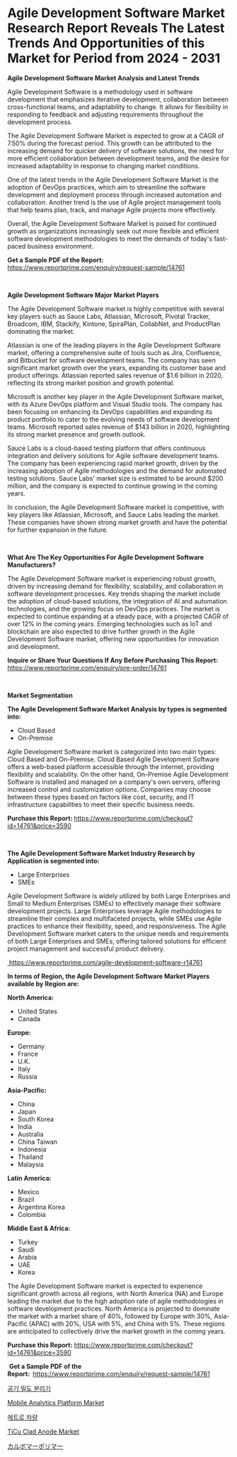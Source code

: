 <p><h1>Agile Development Software Market Research Report Reveals The Latest Trends And Opportunities of this Market for Period from 2024 - 2031</h1></p><p><strong>Agile Development Software Market Analysis and Latest Trends</strong></p>
<p><p>Agile Development Software is a methodology used in software development that emphasizes iterative development, collaboration between cross-functional teams, and adaptability to change. It allows for flexibility in responding to feedback and adjusting requirements throughout the development process. </p><p>The Agile Development Software Market is expected to grow at a CAGR of 7.50% during the forecast period. This growth can be attributed to the increasing demand for quicker delivery of software solutions, the need for more efficient collaboration between development teams, and the desire for increased adaptability in response to changing market conditions.</p><p>One of the latest trends in the Agile Development Software Market is the adoption of DevOps practices, which aim to streamline the software development and deployment process through increased automation and collaboration. Another trend is the use of Agile project management tools that help teams plan, track, and manage Agile projects more effectively.</p><p>Overall, the Agile Development Software Market is poised for continued growth as organizations increasingly seek out more flexible and efficient software development methodologies to meet the demands of today's fast-paced business environment.</p></p>
<p><strong>Get a Sample PDF of the Report:&nbsp;</strong> <a href="https://www.reportprime.com/enquiry/request-sample/14761">https://www.reportprime.com/enquiry/request-sample/14761</a></p>
<p>&nbsp;</p>
<p><strong>Agile Development Software Major Market Players</strong></p>
<p><p>The Agile Development Software market is highly competitive with several key players such as Sauce Labs, Atlassian, Microsoft, Pivotal Tracker, Broadcom, IBM, Stackify, Kintone, SpiraPlan, CollabNet, and ProductPlan dominating the market. </p><p>Atlassian is one of the leading players in the Agile Development Software market, offering a comprehensive suite of tools such as Jira, Confluence, and Bitbucket for software development teams. The company has seen significant market growth over the years, expanding its customer base and product offerings. Atlassian reported sales revenue of $1.6 billion in 2020, reflecting its strong market position and growth potential.</p><p>Microsoft is another key player in the Agile Development Software market, with its Azure DevOps platform and Visual Studio tools. The company has been focusing on enhancing its DevOps capabilities and expanding its product portfolio to cater to the evolving needs of software development teams. Microsoft reported sales revenue of $143 billion in 2020, highlighting its strong market presence and growth outlook.</p><p>Sauce Labs is a cloud-based testing platform that offers continuous integration and delivery solutions for Agile software development teams. The company has been experiencing rapid market growth, driven by the increasing adoption of Agile methodologies and the demand for automated testing solutions. Sauce Labs' market size is estimated to be around $200 million, and the company is expected to continue growing in the coming years.</p><p>In conclusion, the Agile Development Software market is competitive, with key players like Atlassian, Microsoft, and Sauce Labs leading the market. These companies have shown strong market growth and have the potential for further expansion in the future.</p></p>
<p>&nbsp;</p>
<p><strong>What Are The Key Opportunities For Agile Development Software Manufacturers?</strong></p>
<p><p>The Agile Development Software market is experiencing robust growth, driven by increasing demand for flexibility, scalability, and collaboration in software development processes. Key trends shaping the market include the adoption of cloud-based solutions, the integration of AI and automation technologies, and the growing focus on DevOps practices. The market is expected to continue expanding at a steady pace, with a projected CAGR of over 12% in the coming years. Emerging technologies such as IoT and blockchain are also expected to drive further growth in the Agile Development Software market, offering new opportunities for innovation and development.</p></p>
<p><strong>Inquire or Share Your Questions If Any Before Purchasing This Report:</strong> <a href="https://www.reportprime.com/enquiry/pre-order/14761">https://www.reportprime.com/enquiry/pre-order/14761</a></p>
<p>&nbsp;</p>
<p><strong>Market Segmentation</strong></p>
<p><strong>The Agile Development Software Market Analysis by types is segmented into:</strong></p>
<p><ul><li>Cloud Based</li><li>On-Premise</li></ul></p>
<p><p>Agile Development Software market is categorized into two main types: Cloud Based and On-Premise. Cloud Based Agile Development Software offers a web-based platform accessible through the internet, providing flexibility and scalability. On the other hand, On-Premise Agile Development Software is installed and managed on a company's own servers, offering increased control and customization options. Companies may choose between these types based on factors like cost, security, and IT infrastructure capabilities to meet their specific business needs.</p></p>
<p><strong>Purchase this Report:&nbsp;</strong><a href="https://www.reportprime.com/checkout?id=14761&price=3590">https://www.reportprime.com/checkout?id=14761&price=3590</a></p>
<p>&nbsp;</p>
<p><strong>The Agile Development Software Market Industry Research by Application is segmented into:</strong></p>
<p><ul><li>Large Enterprises</li><li>SMEs</li></ul></p>
<p><p>Agile Development Software is widely utilized by both Large Enterprises and Small to Medium Enterprises (SMEs) to effectively manage their software development projects. Large Enterprises leverage Agile methodologies to streamline their complex and multifaceted projects, while SMEs use Agile practices to enhance their flexibility, speed, and responsiveness. The Agile Development Software market caters to the unique needs and requirements of both Large Enterprises and SMEs, offering tailored solutions for efficient project management and successful product delivery.</p></p>
<p><a href="https://www.reportprime.com/agile-development-software-r14761">&nbsp;https://www.reportprime.com/agile-development-software-r14761</a></p>
<p><strong>In terms of Region, the Agile Development Software Market Players available by Region are:</strong></p>
<p>
    <p> <strong> North America: </strong>
        <ul>
            <li>United States</li>
            <li>Canada</li>
        </ul>
        </p> 
    <p> <strong> Europe: </strong>
        <ul>
            <li>Germany</li>
            <li>France</li>
            <li>U.K.</li>
            <li>Italy</li>
            <li>Russia</li>
        </ul>
        </p> 
    <p> <strong> Asia-Pacific: </strong>
        <ul>
            <li>China</li>
            <li>Japan</li>
            <li>South Korea</li>
            <li>India</li>
            <li>Australia</li>
            <li>China Taiwan</li>
            <li>Indonesia</li>
            <li>Thailand</li>
            <li>Malaysia</li>
        </ul>
        </p> 
    <p> <strong> Latin America: </strong>
        <ul>
            <li>Mexico</li>
            <li>Brazil</li>
            <li>Argentina Korea</li>
            <li>Colombia</li>
        </ul>
        </p> 
    <p> <strong> Middle East & Africa: </strong>
        <ul>
            <li>Turkey</li>
            <li>Saudi</li>
            <li>Arabia</li>
            <li>UAE</li>
            <li>Korea</li>
        </ul>
    </p>
    </p>
<p><p>The Agile Development Software market is expected to experience significant growth across all regions, with North America (NA) and Europe leading the market due to the high adoption rate of agile methodologies in software development practices. North America is projected to dominate the market with a market share of 40%, followed by Europe with 30%, Asia-Pacific (APAC) with 20%, USA with 5%, and China with 5%. These regions are anticipated to collectively drive the market growth in the coming years.</p></p>
<p><strong>Purchase this Report: </strong><a href="https://www.reportprime.com/checkout?id=14761&price=3590">https://www.reportprime.com/checkout?id=14761&price=3590</a></p>
<p>&nbsp;<strong>Get a Sample PDF of the Report:&nbsp;&nbsp;</strong><a href="https://www.reportprime.com/enquiry/request-sample/14761">https://www.reportprime.com/enquiry/request-sample/14761</a></p>
<p><strong></strong></p>
<p><p><a href="https://medium.com/@josefarice/%EB%B0%80%EB%8F%84-%EB%B6%84%EB%A6%AC%EA%B8%B0-%EC%8B%9C%EC%9E%A5-%EB%8F%99%ED%96%A5-%EB%B0%8F-%EB%B6%84%EC%84%9D-%EB%AF%B8%EB%9E%98-%EC%84%B1%EC%9E%A5%EC%9D%84-%EC%9C%84%ED%95%9C-%EA%B8%B0%ED%9A%8C%EC%99%80-%EB%8F%84%EC%A0%84-2024-2031-a4dc003ffbd6">공기 밀도 분리기</a></p><p><a href="https://github.com/bmorecock/Market-Research-Report-List-4/blob/main/mobile-analytics-platform-market.md">Mobile Analytics Platform Market</a></p><p><a href="https://medium.com/@earnesteidenreichja/2024%EB%85%84%EB%B6%80%ED%84%B0-2031%EB%85%84%EA%B9%8C%EC%A7%80%EC%9D%98-%EC%A7%80%ED%95%98%EC%B2%A0-%EC%B0%A8%EB%9F%89-%EC%8B%9C%EC%9E%A5-%EC%8B%A0%ED%9D%A5-%ED%8A%B8%EB%9E%9C%EB%93%9C%EC%99%80-%EB%AF%B8%EB%9E%98-%EC%A0%84%EB%A7%9D-72c750a1b331">메트로 차량</a></p><p><a href="https://medium.com/@sean.peake0978/ticu-clad-anode-market-outlook-and-forecast-from-2024-to-2031-b37c68a738a5">TiCu Clad Anode Market</a></p><p><a href="https://medium.com/@jasoniller59/%E7%82%AD%E9%85%B8%E5%A1%A9%E3%83%9D%E3%83%AA%E3%83%9E%E3%83%BC%E5%B8%82%E5%A0%B4%E3%83%AC%E3%83%9D%E3%83%BC%E3%83%88-%E8%A3%BD%E5%93%81%E3%82%BF%E3%82%A4%E3%83%97-%E3%82%AB%E3%83%BC%E3%83%9C%E3%83%9E%E3%83%BC940-%E3%82%AB%E3%83%BC%E3%83%9C%E3%83%9E%E3%83%BC980-%E3%81%9D%E3%81%AE%E4%BB%96-%E3%82%A8%E3%83%B3%E3%83%89%E3%83%A6%E3%83%BC%E3%82%B9-%E5%80%8B%E4%BA%BA%E3%82%B1%E3%82%A2-%E5%8C%96%E7%B2%A7%E5%93%81-%E8%A3%BD%E8%96%AC%E6%A5%AD%E7%95%8C-%E3%81%9D%E3%81%AE%E4%BB%96-%E3%81%8A%E3%82%88%E3%81%B32024%E5%B9%B4%E3%81%8B%E3%82%892031%E5%B9%B4%E3%81%BE%E3%81%A7%E3%81%AE%E5%9C%B0%E5%9F%9F-3d5de11088c1">カルボマーポリマー</a></p></p>